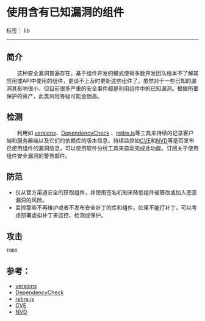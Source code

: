 
# 使用含有已知漏洞的组件

标签： lib

---

## 简介
&#8194;&#8194;&#8194;&#8194;这种安全漏洞普遍存在。基于组件开发的模式使得多数开发团队根本不了解其应用或API中使用的组件，更谈不上及时更新这些组件了。虽然对于一些已知的漏洞其影响很小，但目前很多严重的安全事件都是利用组件中的已知漏洞。根据所要保护的资产，此类风险等级可能会很高。

## 检测
&#8194;&#8194;&#8194;&#8194;利用如 [versions](http://www.mojohaus.org/versions-maven-plugin/)、[DependencyCheck](https://www.owasp.org/index.php/OWASP_Dependency_Check) 、[retire.js](https://github.com/retirejs/retire.js/)等工具来持续的记录客户端和服务器端以及它们的依赖库的版本信息。持续监控如[CVE](https://cve.mitre.org/)和[NVD](https://nvd.nist.gov)等是否发布已使用组件的漏洞信息，可以使用软件分析工具来自动完成此功能。订阅关于使用组件安全漏洞的警告邮件。

## 防范
- 仅从官方渠道安全的获取组件，并使用签名机制来降低组件被篡改或加入恶意漏洞的风险。
- 监控那些不再维护或者不发布安全补丁的库和组件。如果不能打补丁，可以考虑部署虚拟补丁来监控、检测或保护。

## 攻击

`TODO`

## 参考：
- [versions](http://www.mojohaus.org/versions-maven-plugin/)
- [DependencyCheck](https://www.owasp.org/index.php/OWASP_Dependency_Check)
- [retire.js](https://github.com/retirejs/retire.js/)
- [CVE](https://cve.mitre.org/)
- [NVD](https://nvd.nist.gov)
